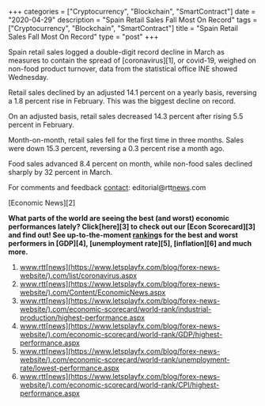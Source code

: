 +++
categories = ["Cryptocurrency", "Blockchain", "SmartContract"]
date = "2020-04-29"
description = "Spain Retail Sales Fall Most On Record"
tags = ["Cryptocurrency", "Blockchain", "SmartContract"]
title = "Spain Retail Sales Fall Most On Record"
type = "post"
+++

Spain retail sales logged a double-digit record decline in March as
measures to contain the spread of [coronavirus][1], or covid-19, weighed
on non-food product turnover, data from the statistical office INE
showed Wednesday.

Retail sales declined by an adjusted 14.1 percent on a yearly basis,
reversing a 1.8 percent rise in February. This was the biggest decline
on record.

On an adjusted basis, retail sales decreased 14.3 percent after rising
5.5 percent in February.

Month-on-month, retail sales fell for the first time in three months.
Sales were down 15.3 percent, reversing a 0.3 percent rise a month ago.

Food sales advanced 8.4 percent on month, while non-food sales declined
sharply by 32 percent in March.

For comments and feedback [contact](https://www.playgroundfx.com/contact/): editorial@rtt[news](https://www.letsplayfx.com/blog/forex-news-website/).com

[Economic News][2]

 **What parts of the world are seeing the best (and worst) economic
performances lately? Click[here][3] to check out our [Econ Scorecard][3]
and find out! See up-to-the-moment [ranking](https://www.playgroundfx.com/blog/crypto-exchange-ranking/)s for the best and worst
performers in [GDP][4], [unemployment rate][5], [inflation][6] and much
more.**

   1. www.rtt[news](https://www.letsplayfx.com/blog/forex-news-website/).com/list/coronavirus.aspx
   2. www.rtt[news](https://www.letsplayfx.com/blog/forex-news-website/).com/Content/EconomicNews.aspx
   3. www.rtt[news](https://www.letsplayfx.com/blog/forex-news-website/).com/economic-scorecard/world-rank/industrial-production/highest-performance.aspx
   4. www.rtt[news](https://www.letsplayfx.com/blog/forex-news-website/).com/economic-scorecard/world-rank/GDP/highest-performance.aspx
   5. www.rtt[news](https://www.letsplayfx.com/blog/forex-news-website/).com/economic-scorecard/world-rank/unemployment-rate/lowest-performance.aspx
   6. www.rtt[news](https://www.letsplayfx.com/blog/forex-news-website/).com/economic-scorecard/world-rank/CPI/highest-performance.aspx